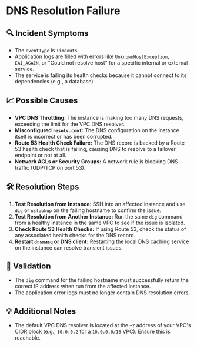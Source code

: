 # DNS Resolution Failure

## 🔍 Incident Symptoms
- The `eventType` is `Timeouts`.
- Application logs are filled with errors like `UnknownHostException`, `EAI_AGAIN`, or "Could not resolve host" for a specific internal or external service.
- The service is failing its health checks because it cannot connect to its dependencies (e.g., a database).

## 📈 Possible Causes
- **VPC DNS Throttling:** The instance is making too many DNS requests, exceeding the limit for the VPC DNS resolver.
- **Misconfigured `resolv.conf`:** The DNS configuration on the instance itself is incorrect or has been corrupted.
- **Route 53 Health Check Failure:** The DNS record is backed by a Route 53 health check that is failing, causing DNS to resolve to a failover endpoint or not at all.
- **Network ACLs or Security Groups:** A network rule is blocking DNS traffic (UDP/TCP on port 53).

## 🛠️ Resolution Steps
1.  **Test Resolution from Instance:** SSH into an affected instance and use `dig` or `nslookup` on the failing hostname to confirm the issue.
2.  **Test Resolution from Another Instance:** Run the same `dig` command from a healthy instance in the same VPC to see if the issue is isolated.
3.  **Check Route 53 Health Checks:** If using Route 53, check the status of any associated health checks for the DNS record.
4.  **Restart `dnsmasq` or DNS client:** Restarting the local DNS caching service on the instance can resolve transient issues.

## 🧪 Validation
- The `dig` command for the failing hostname must successfully return the correct IP address when run from the affected instance.
- The application error logs must no longer contain DNS resolution errors.

## 💡 Additional Notes
- The default VPC DNS resolver is located at the `+2` address of your VPC's CIDR block (e.g., `10.0.0.2` for a `10.0.0.0/16` VPC). Ensure this is reachable.